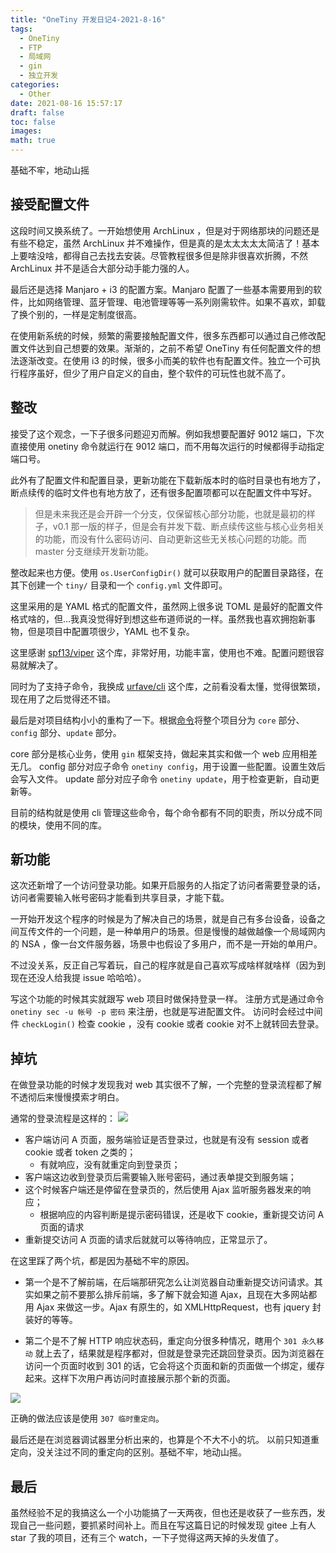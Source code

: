 ```yaml
---
title: "OneTiny 开发日记4-2021-8-16"
tags:
  - OneTiny
  - FTP
  - 局域网
  - gin
  - 独立开发
categories:
  - Other
date: 2021-08-16 15:57:17
draft: false
toc: false
images:
math: true
---
```


基础不牢，地动山摇

<!--more-->

## 接受配置文件
这段时间又换系统了。一开始想使用 ArchLinux ，但是对于网络那块的问题还是有些不稳定，虽然 ArchLinux 并不难操作，但是真的是太太太太太简洁了！基本上要啥没啥，都得自己去找去安装。尽管教程很多但是除非很喜欢折腾，不然 ArchLinux 并不是适合大部分动手能力强的人。

最后还是选择 Manjaro + i3 的配置方案。Manjaro 配置了一些基本需要用到的软件，比如网络管理、蓝牙管理、电池管理等等一系列刚需软件。如果不喜欢，卸载了换个别的，一样是定制度很高。

在使用新系统的时候，频繁的需要接触配置文件，很多东西都可以通过自己修改配置文件达到自己想要的效果。渐渐的，之前不希望 OneTiny 有任何配置文件的想法逐渐改变。在使用 i3 的时候，很多小而美的软件也有配置文件。独立一个可执行程序虽好，但少了用户自定义的自由，整个软件的可玩性也就不高了。

## 整改

接受了这个观念，一下子很多问题迎刃而解。例如我想要配置好 9012 端口，下次直接使用 onetiny 命令就运行在 9012 端口，而不用每次运行的时候都得手动指定端口号。

此外有了配置文件和配置目录，更新功能在下载新版本时的临时目录也有地方了，断点续传的临时文件也有地方放了，还有很多配置项都可以在配置文件中写好。

> 但是未来我还是会开辟一个分支，仅保留核心部分功能，也就是最初的样子，v0.1 那一版的样子，但是会有并发下载、断点续传这些与核心业务相关的功能，而没有什么密码访问、自动更新这些无关核心问题的功能。而 master 分支继续开发新功能。

整改起来也方便。使用 `os.UserConfigDir()` 就可以获取用户的配置目录路径，在其下创建一个 `tiny/` 目录和一个 `config.yml` 文件即可。

这里采用的是 YAML 格式的配置文件，虽然网上很多说 TOML 是最好的配置文件格式啥的，但...我真没觉得好到想这些布道师说的一样。虽然我也喜欢拥抱新事物，但是项目中配置项很少，YAML 也不复杂。

这里感谢 [spf13/viper](https://github.com/spf13/viper) 这个库，非常好用，功能丰富，使用也不难。配置问题很容易就解决了。

同时为了支持子命令，我换成 [urfave/cli](https://github.com/urfave/cli) 这个库，之前看没看太懂，觉得很繁琐，现在用了之后觉得还不错。

最后是对项目结构小小的重构了一下。根据[命令](https://gitee.com/Boii/OneTiny#command-map)将整个项目分为 `core` 部分、`config` 部分、`update` 部分。

core 部分是核心业务，使用 `gin` 框架支持，做起来其实和做一个 web 应用相差无几。
config 部分对应子命令 `onetiny config`，用于设置一些配置。设置生效后会写入文件。
update 部分对应子命令 `onetiny update`，用于检查更新，自动更新等。

目前的结构就是使用 cli 管理这些命令，每个命令都有不同的职责，所以分成不同的模块，使用不同的库。

## 新功能

这次还新增了一个访问登录功能。如果开启服务的人指定了访问者需要登录的话，访问者需要输入帐号密码才能看到共享目录，才能下载。

一开始开发这个程序的时候是为了解决自己的场景，就是自己有多台设备，设备之间互传文件的一个问题，是一种单用户的场景。但是慢慢的越做越像一个局域网内的 NSA ，像一台文件服务器，场景中也假设了多用户，而不是一开始的单用户。

不过没关系，反正自己写着玩，自己的程序就是自己喜欢写成啥样就啥样（因为到现在还没人给我提 issue 哈哈哈）。

写这个功能的时候其实就跟写 web 项目时做保持登录一样。
注册方式是通过命令 `onetiny sec -u 帐号 -p 密码` 来注册，也就是写进配置文件。
访问时会经过中间件 `checkLogin()` 检查 cookie ，没有 cookie 或者 cookie 对不上就转回去登录。

## 掉坑

在做登录功能的时候才发现我对 web 其实很不了解，一个完整的登录流程都了解不透彻后来慢慢摸索才明白。

通常的登录流程是这样的：
![](https://cdn.jsdelivr.net/gh/TCP404/Picgo//blog/illustration-pic/devlog/20210816171610.png)

- 客户端访问 A 页面，服务端验证是否登录过，也就是有没有 session 或者 cookie 或者 token 之类的；
    - 有就响应，没有就重定向到登录页；
- 客户端这边收到登录页后需要输入账号密码，通过表单提交到服务端；
- 这个时候客户端还是停留在登录页的，然后使用 Ajax 监听服务器发来的响应；
    - 根据响应的内容判断是提示密码错误，还是收下 cookie，重新提交访问 A 页面的请求
- 重新提交访问 A 页面的请求后就就可以等待响应，正常显示了。

在这里踩了两个坑，都是因为基础不牢的原因。

- 第一个是不了解前端，在后端那研究怎么让浏览器自动重新提交访问请求。其实如果之前不要那么排斥前端，多了解下就会知道 Ajax，且现在大多网站都用 Ajax 来做这一步。Ajax 有原生的，如 XMLHttpRequest，也有 jquery 封装好的等等。

- 第二个是不了解 HTTP 响应状态码，重定向分很多种情况，瞎用个 `301 永久移动` 就上去了，结果就是程序都对，但就是登录完还跳回登录页。因为浏览器在访问一个页面时收到 301 的话，它会将这个页面和新的页面做一个绑定，缓存起来。这样下次用户再访问时直接展示那个新的页面。

![](https://cdn.jsdelivr.net/gh/TCP404/Picgo//blog/illustration-pic/devlog/20210816172838.png)

正确的做法应该是使用 `307 临时重定向`。

最后还是在浏览器调试器里分析出来的，也算是个不大不小的坑。
以前只知道重定向，没关注过不同的重定向的区别。基础不牢，地动山摇。

## 最后
虽然经验不足的我搞这么一个小功能搞了一天两夜，但也还是收获了一些东西，发现自己一些问题，要抓紧时间补上。而且在写这篇日记的时候发现 gitee 上有人 star 了我的项目，还有三个 watch，一下子觉得这两天掉的头发值了。
